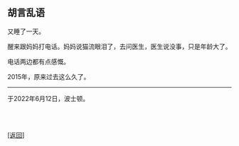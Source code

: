 ## 胡言乱语

又睡了一天。

醒来跟妈妈打电话。妈妈说猫流眼泪了，去问医生，医生说没事，只是年龄大了。

电话两边都有点感慨。

2015年，原来过去这么久了。

------

于2022年6月12日，波士顿。

<br>

<br>

[[返回]](../../../../sites/小作文们/碎碎念.md)
